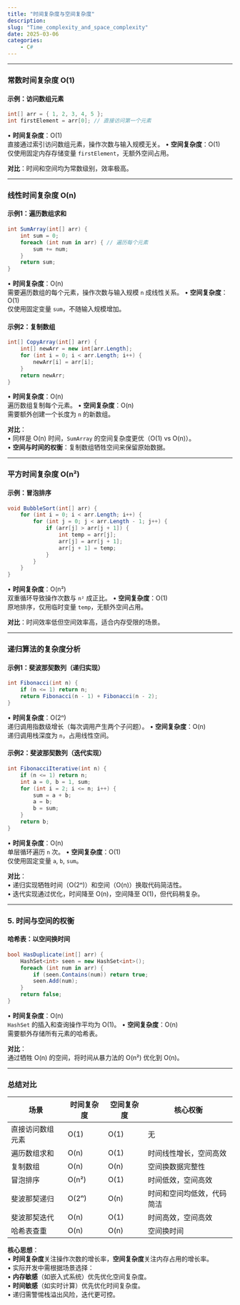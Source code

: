 ```yaml
---
title: "时间复杂度与空间复杂度"
description: 
slug: "Time_complexity_and_space_complexity"
date: 2025-03-06
categories:
    - C#
---
```


---

### **常数时间复杂度 O(1)**
#### **示例：访问数组元素**
```csharp
int[] arr = { 1, 2, 3, 4, 5 };
int firstElement = arr[0]; // 直接访问第一个元素
```
• **时间复杂度**：O(1)  
  直接通过索引访问数组元素，操作次数与输入规模无关。
• **空间复杂度**：O(1)  
  仅使用固定内存存储变量 `firstElement`，无额外空间占用。

**对比**：时间和空间均为常数级别，效率极高。

---

### **线性时间复杂度 O(n)**
#### **示例1：遍历数组求和**
```csharp
int SumArray(int[] arr) {
    int sum = 0;
    foreach (int num in arr) { // 遍历每个元素
        sum += num;
    }
    return sum;
}
```
• **时间复杂度**：O(n)  
  需要遍历数组的每个元素，操作次数与输入规模 `n` 成线性关系。
• **空间复杂度**：O(1)  
  仅使用固定变量 `sum`，不随输入规模增加。

#### **示例2：复制数组**
```csharp
int[] CopyArray(int[] arr) {
    int[] newArr = new int[arr.Length];
    for (int i = 0; i < arr.Length; i++) {
        newArr[i] = arr[i];
    }
    return newArr;
}
```
• **时间复杂度**：O(n)  
  遍历数组复制每个元素。
• **空间复杂度**：O(n)  
  需要额外创建一个长度为 `n` 的新数组。

**对比**：  
• 同样是 O(n) 时间，`SumArray` 的空间复杂度更优（O(1) vs O(n)）。  
• **空间与时间的权衡**：复制数组牺牲空间来保留原始数据。

---

### **平方时间复杂度 O(n²)**
#### **示例：冒泡排序**
```csharp
void BubbleSort(int[] arr) {
    for (int i = 0; i < arr.Length; i++) {
        for (int j = 0; j < arr.Length - 1; j++) {
            if (arr[j] > arr[j + 1]) {
                int temp = arr[j];
                arr[j] = arr[j + 1];
                arr[j + 1] = temp;
            }
        }
    }
}
```
• **时间复杂度**：O(n²)  
  双重循环导致操作次数与 `n²` 成正比。
• **空间复杂度**：O(1)  
  原地排序，仅用临时变量 `temp`，无额外空间占用。

**对比**：时间效率低但空间效率高，适合内存受限的场景。

---

### **递归算法的复杂度分析**
#### **示例1：斐波那契数列（递归实现）**
```csharp
int Fibonacci(int n) {
    if (n <= 1) return n;
    return Fibonacci(n - 1) + Fibonacci(n - 2);
}
```
• **时间复杂度**：O(2ⁿ)  
  递归调用指数级增长（每次调用产生两个子问题）。
• **空间复杂度**：O(n)  
  递归调用栈深度为 `n`，占用线性空间。

#### **示例2：斐波那契数列（迭代实现）**
```csharp
int FibonacciIterative(int n) {
    if (n <= 1) return n;
    int a = 0, b = 1, sum;
    for (int i = 2; i <= n; i++) {
        sum = a + b;
        a = b;
        b = sum;
    }
    return b;
}
```
• **时间复杂度**：O(n)  
  单层循环遍历 `n` 次。
• **空间复杂度**：O(1)  
  仅使用固定变量 `a`, `b`, `sum`。

**对比**：  
• 递归实现牺牲时间（O(2ⁿ)）和空间（O(n)）换取代码简洁性。  
• 迭代实现通过优化，时间降至 O(n)，空间降至 O(1)，但代码稍复杂。

---

### **5. 时间与空间的权衡**
#### **哈希表：以空间换时间**
```csharp
bool HasDuplicate(int[] arr) {
    HashSet<int> seen = new HashSet<int>();
    foreach (int num in arr) {
        if (seen.Contains(num)) return true;
        seen.Add(num);
    }
    return false;
}
```
• **时间复杂度**：O(n)  
  `HashSet` 的插入和查询操作平均为 O(1)。
• **空间复杂度**：O(n)  
  需要额外存储所有元素的哈希表。

**对比**：  
通过牺牲 O(n) 的空间，将时间从暴力法的 O(n²) 优化到 O(n)。

---

### **总结对比**
| **场景**         | **时间复杂度** | **空间复杂度** | **核心权衡**               |
| ---------------- | -------------- | -------------- | -------------------------- |
| 直接访问数组元素 | O(1)           | O(1)           | 无                         |
| 遍历数组求和     | O(n)           | O(1)           | 时间线性增长，空间高效     |
| 复制数组         | O(n)           | O(n)           | 空间换数据完整性           |
| 冒泡排序         | O(n²)          | O(1)           | 时间低效，空间高效         |
| 斐波那契递归     | O(2ⁿ)          | O(n)           | 时间和空间均低效，代码简洁 |
| 斐波那契迭代     | O(n)           | O(1)           | 时间高效，空间高效         |
| 哈希表查重       | O(n)           | O(n)           | 空间换时间                 |

**核心思想**：  
• **时间复杂度**关注操作次数的增长率，**空间复杂度**关注内存占用的增长率。  
• 实际开发中需根据场景选择：  
  • **内存敏感**（如嵌入式系统）优先优化空间复杂度。  
  • **时间敏感**（如实时计算）优先优化时间复杂度。  
  • 递归需警惕栈溢出风险，迭代更可控。
